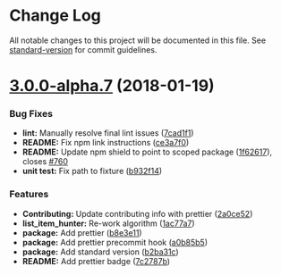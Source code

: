 # Change Log

All notable changes to this project will be documented in this file. See [standard-version](https://github.com/conventional-changelog/standard-version) for commit guidelines.

<a name="3.0.0-alpha.7"></a>
# [3.0.0-alpha.7](https://github.com/pattern-lab/patternlab-node/compare/v3.0.0-alpha.6...v3.0.0-alpha.7) (2018-01-19)


### Bug Fixes

* **lint:** Manually resolve final lint issues ([7cad1f1](https://github.com/pattern-lab/patternlab-node/commit/7cad1f1))
* **README:** Fix npm link instructions ([ce3a7f0](https://github.com/pattern-lab/patternlab-node/commit/ce3a7f0))
* **README:** Update npm shield to point to scoped package ([1f62617](https://github.com/pattern-lab/patternlab-node/commit/1f62617)), closes [#760](https://github.com/pattern-lab/patternlab-node/issues/760)
* **unit test:** Fix path to fixture ([b932f14](https://github.com/pattern-lab/patternlab-node/commit/b932f14))


### Features

* **Contributing:** Update contributing info with prettier ([2a0ce52](https://github.com/pattern-lab/patternlab-node/commit/2a0ce52))
* **list_item_hunter:** Re-work algorithm ([1ac77a7](https://github.com/pattern-lab/patternlab-node/commit/1ac77a7))
* **package:** Add prettier ([b8e3e11](https://github.com/pattern-lab/patternlab-node/commit/b8e3e11))
* **package:** Add prettier precommit hook ([a0b85b5](https://github.com/pattern-lab/patternlab-node/commit/a0b85b5))
* **package:** Add standard version ([b2ba31c](https://github.com/pattern-lab/patternlab-node/commit/b2ba31c))
* **README:** Add prettier badge ([7c2787b](https://github.com/pattern-lab/patternlab-node/commit/7c2787b))

